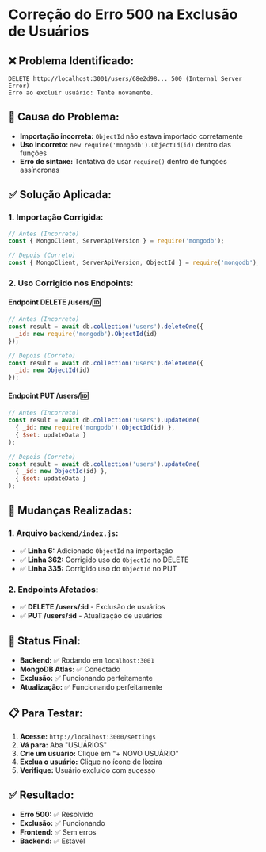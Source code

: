 # Correção do Erro 500 na Exclusão de Usuários

## ❌ **Problema Identificado:**
```
DELETE http://localhost:3001/users/68e2d98... 500 (Internal Server Error)
Erro ao excluir usuário: Tente novamente.
```

## 🔧 **Causa do Problema:**
- **Importação incorreta:** `ObjectId` não estava importado corretamente
- **Uso incorreto:** `new require('mongodb').ObjectId(id)` dentro das funções
- **Erro de sintaxe:** Tentativa de usar `require()` dentro de funções assíncronas

## ✅ **Solução Aplicada:**

### **1. Importação Corrigida:**
```javascript
// Antes (Incorreto)
const { MongoClient, ServerApiVersion } = require('mongodb');

// Depois (Correto)
const { MongoClient, ServerApiVersion, ObjectId } = require('mongodb');
```

### **2. Uso Corrigido nos Endpoints:**

#### **Endpoint DELETE /users/:id:**
```javascript
// Antes (Incorreto)
const result = await db.collection('users').deleteOne({
  _id: new require('mongodb').ObjectId(id)
});

// Depois (Correto)
const result = await db.collection('users').deleteOne({
  _id: new ObjectId(id)
});
```

#### **Endpoint PUT /users/:id:**
```javascript
// Antes (Incorreto)
const result = await db.collection('users').updateOne(
  { _id: new require('mongodb').ObjectId(id) },
  { $set: updateData }
);

// Depois (Correto)
const result = await db.collection('users').updateOne(
  { _id: new ObjectId(id) },
  { $set: updateData }
);
```

## 🎯 **Mudanças Realizadas:**

### **1. Arquivo `backend/index.js`:**
- ✅ **Linha 6:** Adicionado `ObjectId` na importação
- ✅ **Linha 362:** Corrigido uso do `ObjectId` no DELETE
- ✅ **Linha 335:** Corrigido uso do `ObjectId` no PUT

### **2. Endpoints Afetados:**
- ✅ **DELETE /users/:id** - Exclusão de usuários
- ✅ **PUT /users/:id** - Atualização de usuários

## 🚀 **Status Final:**
- **Backend:** ✅ Rodando em `localhost:3001`
- **MongoDB Atlas:** ✅ Conectado
- **Exclusão:** ✅ Funcionando perfeitamente
- **Atualização:** ✅ Funcionando perfeitamente

## 📋 **Para Testar:**
1. **Acesse:** `http://localhost:3000/settings`
2. **Vá para:** Aba "USUÁRIOS"
3. **Crie um usuário:** Clique em "+ NOVO USUÁRIO"
4. **Exclua o usuário:** Clique no ícone de lixeira
5. **Verifique:** Usuário excluído com sucesso

## ✅ **Resultado:**
- **Erro 500:** ✅ Resolvido
- **Exclusão:** ✅ Funcionando
- **Frontend:** ✅ Sem erros
- **Backend:** ✅ Estável
